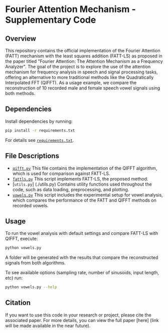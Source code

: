 # Fourier Attention Mechanism - Supplementary Code


## Overview

This repository contains the official implementation of the Fourier Attention (FATT) mechanism with the least squares addition (FATT-LS) as proposed in the paper titled "Fourier Attention: The Attention Mechanism as a Frequency Analyzer". The goal of the project is to explore the use of the attention mechanism for frequency analysis in speech and signal processing tasks, offering an alternative to more traditional methods like the Quadratically Interpolated FFT (QIFFT). As a usage example, we compare the reconstruction of 10 recorded male and female speech vowel signals using both methods.


## Dependencies

Install dependencies by running:
```bash
pip install -r requirements.txt
```
For details see [`requirements.txt`](./requirements.txt).


## File Descriptions

- [`qifft.py`](./qifft.py) This file contains the implementation of the QIFFT algorithm, which is used for comparison against FATT-LS.
- [`fattls.py`](./fattls.py) This script implements FATT-LS, the proposed method.
- [`utils.py`] (./utils.py) Contains utility functions used throughout the code, such as data loading, preprocessing, and plotting.
- [`vowels.py`](./vowels.py) This script includes the experimental setup for vowel analysis, which compares the performance of the FATT and QIFFT methods on recorded vowels.

## Usage

To run the vowel analysis with default settings and compare FATT-LS with QIFFT, execute:

```bash
python vowels.py
```
A folder will be generated with the results that compare the reconstructed signals from both algorithms.

To see available options (sampling rate, number of sinusoids, input length, etc) run:
```bash
python vowels.py --help
```


## Citation

If you want to use this code in your research or project, please cite the associated paper. For more details, you can view the full paper [here] (link will be made available in the near future).
